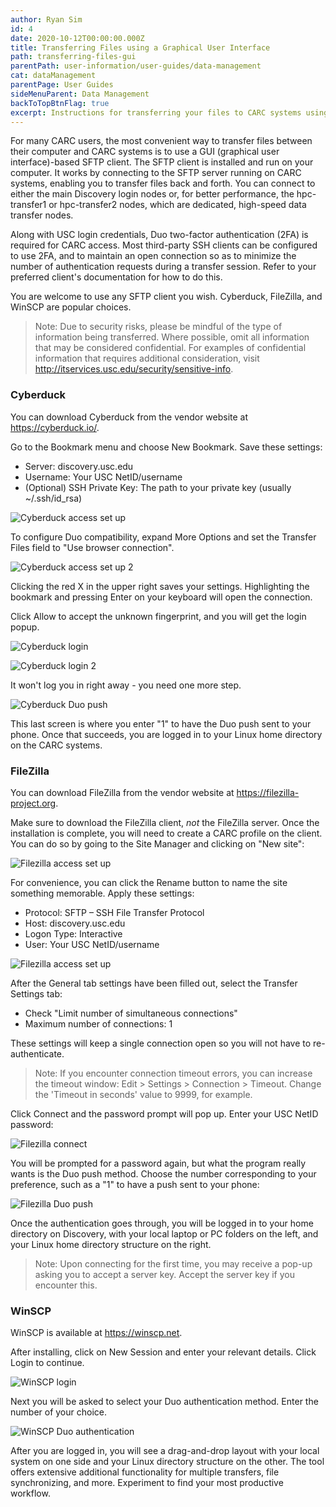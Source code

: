 ```yaml
---
author: Ryan Sim
id: 4
date: 2020-10-12T00:00:00.000Z
title: Transferring Files using a Graphical User Interface
path: transferring-files-gui
parentPath: user-information/user-guides/data-management
cat: dataManagement
parentPage: User Guides
sideMenuParent: Data Management
backToTopBtnFlag: true
excerpt: Instructions for transferring your files to CARC systems using graphical tools.
---
```


For many CARC users, the most convenient way to transfer files between their computer and CARC systems is to use a GUI (graphical user interface)-based SFTP client. The SFTP client is installed and run on your computer. It works by connecting to the SFTP server running on CARC systems, enabling you to transfer files back and forth. You can connect to either the main Discovery login nodes or, for better performance, the hpc-transfer1 or hpc-transfer2 nodes, which are dedicated, high-speed data transfer nodes.

Along with USC login credentials, Duo two-factor authentication (2FA) is required for CARC access. Most third-party SSH clients can be configured to use 2FA, and to maintain an open connection so as to minimize the number of authentication requests during a transfer session. Refer to your preferred client's documentation for how to do this.

You are welcome to use any SFTP client you wish. Cyberduck, FileZilla, and WinSCP are popular choices.

> Note: Due to security risks, please be mindful of the type of information being transferred. Where possible, omit all information that may be considered confidential. For examples of confidential information that requires additional consideration, visit http://itservices.usc.edu/security/sensitive-info.

### Cyberduck

You can download Cyberduck from the vendor website at https://cyberduck.io/.

Go to the Bookmark menu and choose New Bookmark. Save these settings:

- Server: discovery.usc.edu  
- Username: Your USC NetID/username  
- (Optional) SSH Private Key: The path to your private key (usually ~/.ssh/id_rsa)

![Cyberduck access set up](/images/hpc-file-transfer-gfx/cb-snip1.png)

To configure Duo compatibility, expand More Options and set the Transfer Files field to "Use browser connection".

![Cyberduck access set up 2](/images/hpc-file-transfer-gfx/cb-snip2.png)

Clicking the red X in the upper right saves your settings. Highlighting the bookmark and pressing Enter on your keyboard will open the connection.

Click Allow to accept the unknown fingerprint, and you will get the login popup.

![Cyberduck login](/images/hpc-file-transfer-gfx/cb-snip3.png)

![Cyberduck login 2](/images/hpc-file-transfer-gfx/cb-snip4.png)

It won't log you in right away - you need one more step.

![Cyberduck Duo push](/images/hpc-file-transfer-gfx/cb-snip5.png)

This last screen is where you enter "1" to have the Duo push sent to your phone. Once that succeeds, you are logged in to your Linux home directory on the CARC systems.

### FileZilla

You can download FileZilla from the vendor website at https://filezilla-project.org.

Make sure to download the FileZilla client, *not* the FileZilla server. Once the installation is complete, you will need to create a CARC profile on the client. You can do so by going to the Site Manager and clicking on "New site":

![Filezilla access set up](/images/hpc-file-transfer-gfx/fz-snip1.png)

For convenience, you can click the Rename button to name the site something memorable. Apply these settings:

- Protocol: SFTP – SSH File Transfer Protocol
- Host: discovery.usc.edu
- Logon Type: Interactive
- User: Your USC NetID/username

![Filezilla access set up](/images/hpc-file-transfer-gfx/fz-snip2.png)

After the General tab settings have been filled out, select the Transfer Settings tab:

- Check "Limit number of simultaneous connections"
- Maximum number of connections: 1

These settings will keep a single connection open so you will not have to re-authenticate.

> Note: If you encounter connection timeout errors, you can increase the timeout window: Edit > Settings > Connection > Timeout. Change the 'Timeout in seconds' value to 9999, for example.

Click Connect and the password prompt will pop up. Enter your USC NetID password:

![Filezilla connect](/images/hpc-file-transfer-gfx/fz-snip3.png)

You will be prompted for a password again, but what the program really wants is the Duo push method. Choose the number corresponding to your preference, such as a "1" to have a push sent to your phone:

![Filezilla Duo push](/images/hpc-file-transfer-gfx/fz-snip4.png)

Once the authentication goes through, you will be logged in to your home directory on Discovery, with your local laptop or PC folders on the left, and your Linux home directory structure on the right.

> Note: Upon connecting for the first time, you may receive a pop-up asking you to accept a server key. Accept the server key if you encounter this.

### WinSCP

WinSCP is available at https://winscp.net.

After installing, click on New Session and enter your relevant details. Click Login to continue.

![WinSCP login](/images/hpc-file-transfer-gfx/wscp-snip1.png)

Next you will be asked to select your Duo authentication method. Enter the number of your choice.

![WinSCP Duo authentication](/images/hpc-file-transfer-gfx/wscp-snip2.png)

After you are logged in, you will see a drag-and-drop layout with your local system on one side and your Linux directory structure on the other. The tool offers extensive additional functionality for multiple transfers, file synchronizing, and more. Experiment to find your most productive workflow.
